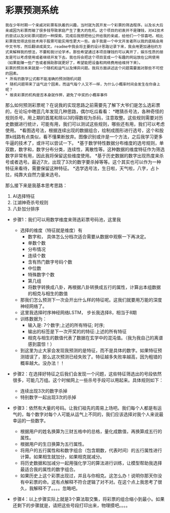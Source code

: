 # 彩票预测系统
    我在少年时期一个亲戚对彩票有执着的兴趣，当时就为其开发一个彩票的筛选程序。以及长大后亲戚因为彩票而输了很多钱导致家庭产生了重大的危机。这个项目的初衷并不是赚钱，对AI技术的尝试以及对彩票问题的一种探索。完成后我想把他公开给我的亲戚，给他们一个惊喜吧。相比彩票我觉得这些技术用于股票可能实用性更大一些。由于我是一个中文开发者所以我的底稿会用中文书写，然后翻译成英文。readme中我会将主要的设计思路记录下来，我会用更加通俗的方式来解释我的想法，不要和我讨论学术。那些希望通过本项目赚钱的可以离开了，娱乐性质的朋友是可以考虑使用或者继续开发下去。我也将会把这个项目变成一个有趣的网站放在公网使用（如果能赚一些广告或者捐助那就更好了，希望能把设备和网络费用给维持下来）。
    彩票的预测本来就是一个随机和运气以及博弈问题。我将方面讲述这个问题需要面对那些不可控的因素。
    * 所有的数学公式都不能准确的预测随机问题
    * 随机问题带来了运气这个因素，而运气每个人又不一样，为什么小概率时间会发生在你身上呢？
    * 贩卖彩票的机构是否本身就作弊，避免了中奖的小概率事件

那么如何预测彩票呢？在说我的实现思路之前需要先了解下大爷们是怎么选彩票的，在论坛中瞎逛几年发现几种思路，偶尔吃瓜看看：
*瞎猜杀号法，各种奇怪的规则杀号。用上期的首尾和除以3的得数视为杀码，注意取整。这些规则需要对历史数据进行统计，可能有用，我们可以测试这些规则，哪些还有用，我们可以考虑使用。
*看图选号法，根据连续出现的数据组合，绘制成图形进行选号，这个和股票k线路有点类似，看不懂果断放弃。图像识别或许是一个方法，之后我学习更多牛逼的技术了，或许可以尝试一下。
*基于数学特性数据分布维度的选号规则，单双数，数字和，数字分布分类，连续性，离散性等。这种数据的维度特征作为筛选数字非常有用，因此我将保留这些维度使用。
*基于历史数据的数字出现热度来杀号或者选号。最近7次，出现了3次的数字要杀掉等等。这个其实也可以作为一种特征来看待，需要保留这种特征。
*选学选号法，生日啦，天气啦，八字，占卜拉，纯靠大自然力量来选号。

那么接下来是我基本思考思路：
1. AI选择特征
2. 江湖神奇杀号规则
3. 八卦加分排序


* 步骤1：我们可以用数学维度来筛选彩票号码池，这里我
    - 选择的维度（特征就是维度）有
        - 数字和，   具体怎么分档次适合需要从数据中观察一下再决定。
        - 单数个数   
        - 分布情况   
        - 连续个数
        - 含有热门数字号码个数
        - 中位数
        - 特殊数字个数
        - 第几组
        - 将数字转换成八卦，再根据八卦转换成五行的属性，计算出本组数据的相克与相生的数值
    - 那我们怎么预测下一次会开出什么样的特征呢。这我们就要用万能的深度神经网络了。
    - 这里我选择时序神经网络LSTM， 步长我选择8，相当于8期
    - 训练数据为：
        - 输入是: 7个数字;上述的所有特征; 时序;
        - 输出的标签是下一次开奖的的特征:上述的所有特征
        - 相克与相生的数值代表了数据在玄学中的混沌值。（我为我自己的离谱感到震惊！）
    * 到这里为止大家会发现我预测的是特征，而不是具体的数字。如果特征预测错误了，那么这次预测已经失败了。特征越多失败率越高，因为粗错的概率越大。没办法！！
* 步骤2：在选择好特征之后我们会发现一个问题，这些特征筛选出的号段依然很多，可能几万组。这个时候网上一些杀号手段可以用起来。具体规则如下：
    - 连续出现3次的数字杀掉
    - 特别数字一起出现3次的杀掉
* 步骤3：依然有大量的号码。让我们祖先的周易上场吧。我们每个人都是有运气的，每个数字对每个人可能从运气上不同的，我们应该选择对我个人来说最幸运的一些数字。
    - 根据用户的姓名换算为三财五格中的总格，量化成数值，再换算成五行的属性。
    - 根据用户的生日换算为五行属性。
    - 将用户的五行属性和和数字组合（包含期数，代表时间）的五行属性进行计算。如果相生就加分，如果相克就减分。
    - 将历史数据和加减分一起用强化学习的算法进行训练，让模型帮助我选择最适合我的属性的数字组合。
    - 如果历史上这个彩票出现过，并且与你相克。这怎么办！说明你那天你没有中彩票的命。这有点解释不符合逻辑了对不对。在这个点上我思考了很久，我解释不了。。。。忽略吧。
  
* 步骤4：以上步骤实际上就是3个算法取交集，将彩票的组合缩小到最小。如果还剩下的步骤就是，请把这些号段打印出来，物理摸吧。。。。











    
     




